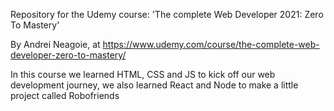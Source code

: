 Repository for the Udemy course: 'The complete Web Developer 2021: Zero To Mastery'

By Andrei Neagoie, at https://www.udemy.com/course/the-complete-web-developer-zero-to-mastery/

In this course we learned HTML, CSS and JS to kick off our web development journey, we also learned React and Node to make a little project called Robofriends
